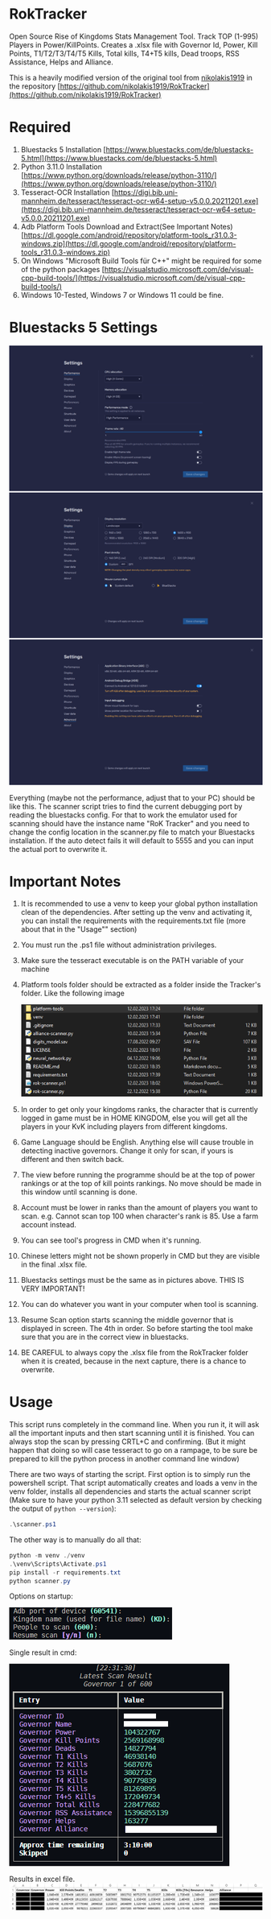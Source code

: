 # RokTracker

Open Source Rise of Kingdoms Stats Management Tool. Track TOP (1-995) Players in Power/KillPoints. Creates a .xlsx file with Governor Id, Power, Kill Points, T1/T2/T3/T4/T5 Kills, Total kills, T4+T5 kills, Dead troops, RSS Assistance, Helps and Alliance.

This is a heavily modified version of the original tool from [nikolakis1919](https://github.com/nikolakis1919) in the repository [https://github.com/nikolakis1919/RokTracker](https://github.com/nikolakis1919/RokTracker)

# Required

1. Bluestacks 5 Installation [https://www.bluestacks.com/de/bluestacks-5.html](https://www.bluestacks.com/de/bluestacks-5.html)
2. Python 3.11.0 Installation [https://www.python.org/downloads/release/python-3110/](https://www.python.org/downloads/release/python-3110/)
3. Tesseract-OCR Installation [https://digi.bib.uni-mannheim.de/tesseract/tesseract-ocr-w64-setup-v5.0.0.20211201.exe](https://digi.bib.uni-mannheim.de/tesseract/tesseract-ocr-w64-setup-v5.0.0.20211201.exe)
4. Adb Platform Tools Download and Extract(See Important Notes) [https://dl.google.com/android/repository/platform-tools_r31.0.3-windows.zip](https://dl.google.com/android/repository/platform-tools_r31.0.3-windows.zip)
5. On Windows "Microsoft Build Tools für C++" might be required for some of the python packages [https://visualstudio.microsoft.com/de/visual-cpp-build-tools/](https://visualstudio.microsoft.com/de/visual-cpp-build-tools/)
6. Windows 10-Tested, Windows 7 or Windows 11 could be fine.

# Bluestacks 5 Settings

![Bluestacks Performance Settings](images/bluestacks-performance.png)
![Bluestacks Display Settings](images/bluestacks-display.png)
![Bluestacks Advanced Settings](images/bluestacks-advanced.png)

Everything (maybe not the performance, adjust that to your PC) should be like this. The scanner script tries to find the current debugging port by reading the bluestacks config. For that to work the emulator used for scanning should have the instance name "RoK Tracker" and you need to change the config location in the scanner.py file to match your Bluestacks installation. If the auto detect fails it will default to 5555 and you can input the actual port to overwrite it.

# Important Notes

1. It is recommended to use a venv to keep your global python installation clean of the dependencies. After setting up the venv and activating it, you can install the requirements with the requirements.txt file (more about that in the "Usage"" section)

2. You must run the .ps1 file without administration privileges.

3. Make sure the tesseract executable is on the PATH variable of your machine

4. Platform tools folder should be extracted as a folder inside the Tracker's folder. Like the following image

   ![](images/platform-tools-pos.png)

5. In order to get only your kingdoms ranks, the character that is currently logged in game must be in HOME KINGDOM, else you will get all the players in your KvK including players from different kingdoms.

6. Game Language should be English. Anything else will cause trouble in detecting inactive governors. Change it only for scan, if yours is different and then switch back.

7. The view before running the programme should be at the top of power rankings or at the top of kill points rankings. No move should be made in this window until scanning is done.

8. Account must be lower in ranks than the amount of players you want to scan. e.g. Cannot scan top 100 when character's rank is 85. Use a farm account instead.

9. You can see tool's progress in CMD when it's running.

10. Chinese letters might not be shown properly in CMD but they are visible in the final .xlsx file.

11. Bluestacks settings must be the same as in pictures above. THIS IS VERY IMPORTANT!

12. You can do whatever you want in your computer when tool is scanning.

13. Resume Scan option starts scanning the middle governor that is displayed in screen. The 4th in order. So before starting the tool make sure that you are in the correct view in bluestacks.

14. BE CAREFUL to always copy the .xlsx file from the RokTracker folder when it is created, because in the next capture, there is a chance to overwrite.

# Usage

This script runs completely in the command line. When you run it, it will ask all the important inputs and then start scanning until it is finished. You can always stop the scan by pressing CRTL+C and confirming. (But it might happen that doing so will case tesseract to go on a rampage, to be sure be prepared to kill the python process in another command line window)

There are two ways of starting the script. First option is to simply run the powershell script. That script automatically creates and loads a venv in the venv folder, installs all dependencies and starts the actual scanner script (Make sure to have your python 3.11 selected as default version by checking the output of `python --version`):

```powershell
.\scanner.ps1
```

The other way is to manually do all that:

```powershell
python -m venv ./venv
.\venv\Scripts\Activate.ps1
pip install -r requirements.txt
python scanner.py
```

Options on startup:

![](images/cmd-options.png)

Single result in cmd:

![](images/example-output.png)

Results in excel file.
![](images/excel-example.png)
